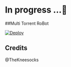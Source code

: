 # In progress ...🚧
##Multi Torrent RoBot



 [![Deploy](https://www.herokucdn.com/deploy/button.svg)](https://heroku.com/deploy)

## Credits 
@TheKneesocks
